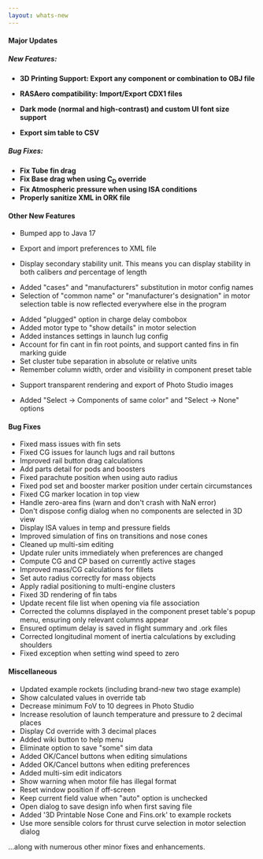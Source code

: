 ```yaml
---
layout: whats-new
---
```


#### Major Updates

##### New Features:

<div data-image-align="right"
     data-image-inline="true"
     data-image-path="/img/tutorials/thumbnails/tn_export_OBJ_3D_printing.png" 
     data-image-caption="Export rocket components to an OBJ file for 3D printing!"
     data-image-width="45%"
     data-image-shadow="true"></div>


* **3D Printing Support: Export any component or combination to OBJ file**

<div data-section-break="true"></div>

<div data-image-align="left"
     data-image-inline="true"
     data-image-path="/whats-new/img/23.09/export-rasaero.png" 
     data-image-caption="Export OpenRocket file to RASAero II file"
     data-image-width="55%"></div>

* **RASAero compatibility: Import/Export CDX1 files**

<div data-section-break="true"></div>

<div data-image-align="right"
     data-image-inline="true"
     data-image-path="/whats-new/img/23.09/ui-themes.png" 
     data-image-caption="Custom UI font size & 2 new UI themes: dark and high-contrast dark"
     data-image-width="75%"></div>

* **Dark mode (normal and high-contrast) and custom UI font size support**

<div data-section-break="true"></div>

<div data-image-align="left"
     data-image-inline="true"
     data-image-path="/whats-new/img/23.09/export-sim-table.png" 
     data-image-caption="Export simulation table to CSV file"
     data-image-width="50%"></div>

* **Export sim table to CSV**

<div data-section-break="true"></div>

##### Bug Fixes:
* **Fix Tube fin drag**
* **Fix Base drag when using C<sub>D</sub> override**
* **Fix Atmospheric pressure when using ISA conditions**
* **Properly sanitize XML in ORK file**


#### Other New Features
* Bumped app to Java 17

<div data-image-align="right"
     data-image-inline="true"
     data-image-path="/whats-new/img/23.09/import-export-prefs.png" 
     data-image-caption="Export/import your OpenRocket preferences to/from an XML file"
     data-image-width="55%"></div>

* Export and import preferences to XML file

<div data-section-break="true"></div>

<div data-image-align="left"
     data-image-inline="true"
     data-image-path="/whats-new/img/23.09/stability-secondary-unit.png" 
     data-image-caption="Display secondary stability unit"
     data-image-width="50%"></div>

* Display secondary stability unit. This means you can display stability in both calibers *and* percentage of length

<div data-section-break="true"></div>

<div data-image-align="right"
     data-image-inline="true"
     data-image-path="/whats-new/img/23.09/config-naming.png" 
     data-image-caption="Use 'common name' or 'manufacturer's designation' substitution strings in motor selection table"
     data-image-width="50%"></div>

* Added "cases" and "manufacturers" substitution in motor config names
* Selection of "common name" or "manufacturer's designation" in motor selection table is now reflected everywhere else in the program

<div data-section-break="true"></div>

<div data-image-align="left"
     data-image-inline="true"
     data-image-path="/whats-new/img/23.09/plugged.png" 
     data-image-caption="Use 'plugged' option in charge delay combobox"
     data-image-width="45%"></div>

* Added "plugged" option in charge delay combobox
* Added motor type to "show details" in motor selection
* Added instances settings in launch lug config
* Account for fin cant in fin root points, and support canted fins in fin marking guide
* Set cluster tube separation in absolute or relative units
* Remember column width, order and visibility in component preset table

<div data-section-break="true"></div>

<div data-image-align="right"
     data-image-inline="true"
     data-image-path="/whats-new/img/23.09/photo-studio-transparent.png" 
     data-image-caption="Transparent background rendering in Photo Studio"
     data-image-width="50%"></div>

* Support transparent rendering and export of Photo Studio images

<div data-section-break="true"></div>

<div data-video-align="left"
     data-video-inline="true"
     data-video-path="/whats-new/vid/23.09/select-same-color-components.mp4" 
     data-video-caption="Select components of same color"
     data-video-width="60%"
     data-video-shadow="true"
     data-video-controls="true"></div>

* Added "Select -> Components of same color" and "Select -> None" options

<div data-section-break="true"></div>

#### Bug Fixes
* Fixed mass issues with fin sets
* Fixed CG issues for launch lugs and rail buttons
* Improved rail button drag calculations
* Add parts detail for pods and boosters
* Fixed parachute position when using auto radius
* Fixed pod set and booster marker position under certain circumstances
* Fixed CG marker location in top view
* Handle zero-area fins (warn and don't crash with NaN error)
* Don't dispose config dialog when no components are selected in 3D view
* Display ISA values in temp and pressure fields
* Improved simulation of fins on transitions and nose cones
* Cleaned up multi-sim editing
* Update ruler units immediately when preferences are changed
* Compute CG and CP based on currently active stages
* Improved mass/CG calculations for fillets
* Set auto radius correctly for mass objects
* Apply radial positioning to multi-engine clusters
* Fixed 3D rendering of fin tabs
* Update recent file list when opening via file association
* Corrected the columns displayed in the component preset table's popup menu, ensuring only relevant columns appear
* Ensured optimum delay is saved in flight summary and .ork files
* Corrected longitudinal moment of inertia calculations by excluding shoulders
* Fixed exception when setting wind speed to zero

#### Miscellaneous
* Updated example rockets (including brand-new two stage example)
* Show calculated values in override tab
* Decrease minimum FoV to 10 degrees in Photo Studio
* Increase resolution of launch temperature and pressure to 2 decimal places
* Display Cd override with 3 decimal places
* Added wiki button to help menu
* Eliminate option to save "some" sim data
* Added OK/Cancel buttons when editing simulations
* Added OK/Cancel buttons when editing preferences
* Added multi-sim edit indicators
* Show warning when motor file has illegal format
* Reset window position if off-screen
* Keep current field value when "auto" option is unchecked
* Open dialog to save design info when first saving file
* Added '3D Printable Nose Cone and Fins.ork' to example rockets
* Use more sensible colors for thrust curve selection in motor selection dialog


...along with numerous other minor fixes and enhancements.